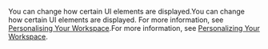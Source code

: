 <span data-ttu-id="660c7-101">You can change how certain UI elements are displayed.</span><span class="sxs-lookup"><span data-stu-id="660c7-101">You can change how certain UI elements are displayed.</span></span> <span data-ttu-id="660c7-102">For more information, see [Personalising Your Workspace](../ui-personalization-user.md).</span><span class="sxs-lookup"><span data-stu-id="660c7-102">For more information, see [Personalizing Your Workspace](../ui-personalization-user.md).</span></span>
